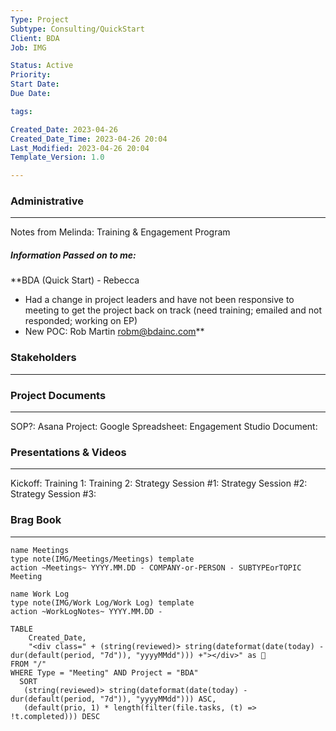 ```yaml
---
Type: Project
Subtype: Consulting/QuickStart
Client: BDA
Job: IMG

Status: Active
Priority: 
Start Date: 
Due Date: 

tags: 

Created_Date: 2023-04-26
Created_Date_Time: 2023-04-26 20:04
Last_Modified: 2023-04-26 20:04
Template_Version: 1.0

---
```

### Administrative
---
Notes from Melinda:  Training & Engagement Program
##### Information Passed on to me: 
**BDA (Quick Start) - Rebecca
-   Had a change in project leaders and have not been responsive to meeting to get the project back on track (need training; emailed and not responded; working on EP) 
-   New POC: Rob Martin robm@bdainc.com**


### Stakeholders
---



### Project Documents
---
SOP?:
Asana Project:
Google Spreadsheet: 
Engagement Studio Document:

### Presentations & Videos
---
Kickoff:
Training 1:
Training 2:
Strategy Session #1:
Strategy Session #2:
Strategy Session #3:


### Brag Book
---



```button
name Meetings
type note(IMG/Meetings/Meetings) template
action ~Meetings~ YYYY.MM.DD - COMPANY-or-PERSON - SUBTYPEorTOPIC Meeting
```
```button
name Work Log
type note(IMG/Work Log/Work Log) template
action ~WorkLogNotes~ YYYY.MM.DD -
```
```dataview
TABLE
    Created_Date,
    "<div class=" + (string(reviewed)> string(dateformat(date(today) - dur(default(period, "7d")), "yyyyMMdd"))) +"></div>" as 📅
FROM "/"
WHERE Type = "Meeting" AND Project = "BDA"
  SORT
   (string(reviewed)> string(dateformat(date(today) - dur(default(period, "7d")), "yyyyMMdd"))) ASC,
   (default(prio, 1) * length(filter(file.tasks, (t) => !t.completed))) DESC
```

